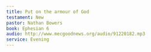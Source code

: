```yaml
---
title: Put on the armour of God
testament: New
pastor: Nathan Bowers
book: Ephesian 6
audio: http://www.mecgoodnews.org/audio/91220182.mp3
service: Evening
---
```

